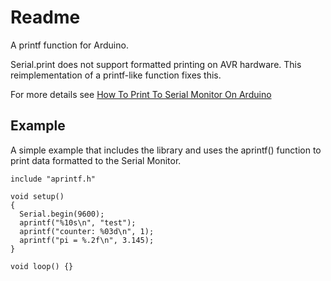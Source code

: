 # Readme

A printf function for Arduino.

Serial.print does not support formatted printing
on AVR hardware. This reimplementation of a printf-like
function fixes this.

For more details see 
[How To Print To Serial Monitor On Arduino](https://www.makerguides.com/how-to-print-to-serial-monitor-on-arduino/)


## Example

A simple example that includes the library
and uses the aprintf() function to print
data formatted to the Serial Monitor.

```
include "aprintf.h"

void setup()
{
  Serial.begin(9600);
  aprintf("%10s\n", "test");
  aprintf("counter: %03d\n", 1);
  aprintf("pi = %.2f\n", 3.145);
}

void loop() {}
```